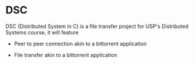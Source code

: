 # DSC

DSC (Distributed System in C) is a file transfer project for USP's Distributed Systems course, it will feature

- Peer to peer connection akin to a bittorrent application

- File transfer akin to a bittorrent application
